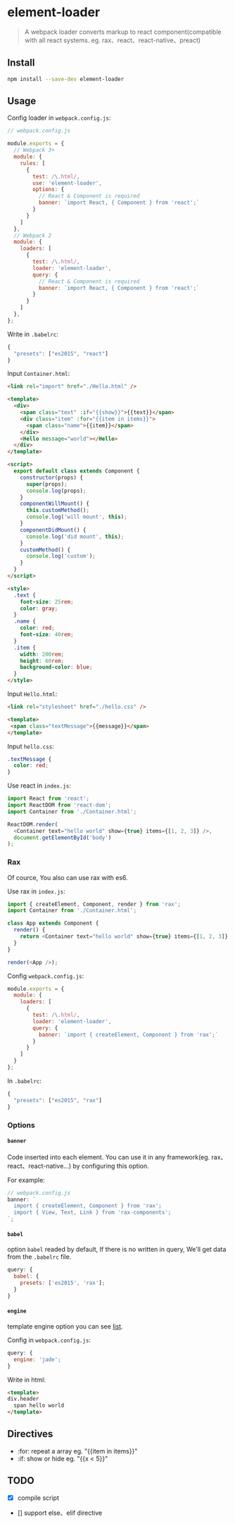# element-loader

> A webpack loader converts markup to react component(compatible with all react systems. eg. rax、react、react-native、preact)

## Install

```sh
npm install --save-dev element-loader
```

## Usage

Config loader in `webpack.config.js`:

```js
// webpack.config.js

module.exports = {
  // Webpack 3+
  module: {
    rules: [
      {
        test: /\.html/,
        use: 'element-loader',
        options: {
          // React & Component is required
          banner: `import React, { Component } from 'react';`
        }
      }
    ]
  },
  // Webpack 2
  module: {
    loaders: [
      {
        test: /\.html/,
        loader: 'element-loader',
        query: {
          // React & Component is required
          banner: `import React, { Component } from 'react';`
        }
      }
    ]
  },
};
```

Write in `.babelrc`:

```js
{
  "presets": ["es2015", "react"]
}
```

Input `Container.html`:

```html
<link rel="import" href="./Hello.html" />

<template>
  <div>
    <span class="text" :if="{{show}}">{{text}}</span>
    <div class="item" :for="{{item in items}}">
      <span class="name">{{item}}</span>
    </div>
    <Hello message="world"></Hello>
  </div>
</template>

<script>
  export default class extends Component {
    constructor(props) {
      super(props);
      console.log(props);
    }
    componentWillMount() {
      this.customMethod();
      console.log('will mount', this);
    }
    componentDidMount() {
      console.log('did mount', this);
    }
    customMethod() {
      console.log('custom');
    }
  }
</script>

<style>
  .text {
    font-size: 25rem;
    color: gray;
  }
  .name {
    color: red;
    font-size: 40rem;
  }
  .item {
    width: 200rem;
    height: 60rem;
    background-color: blue;
  }
</style>
```

Input `Hello.html`:

```html
<link rel="stylesheet" href="./hello.css" />

<template>
 <span class="textMessage">{{message}}</span>
</template>
```

Input `hello.css`:

```css
.textMessage {
  color: red;
}
```

Use react in `index.js`:

```js
import React from 'react';
import ReactDOM from 'react-dom';
import Container from './Container.html';

ReactDOM.render(
  <Container text="hello world" show={true} items={[1, 2, 3]} />,
  document.getElementById('body')
);
```

### Rax

Of cource, You also can use rax with es6.

Use rax in `index.js`:

```js
import { createElement, Component, render } from 'rax';
import Container from './Container.html';

class App extends Component {
  render() {
    return <Container text="hello world" show={true} items={[1, 2, 3]} />;
  }
}

render(<App />);
```

Config `webpack.config.js`:

```js
module.exports = {
  module: {
    loaders: [
      {
        test: /\.html/,
        loader: 'element-loader',
        query: {
          banner: `import { createElement, Component } from 'rax';`
        }
      }
    ]
  }
};
```

In `.babelrc`:

```js
{
  "presets": ["es2015", "rax"]
}
```

### Options

#### `banner`

Code inserted into each element. You can use it in any framework(eg. rax、react、react-native...) by configuring this option.

For example:

```js
// webpack.config.js
banner: `
  import { createElement, Component } from 'rax';
  import { View, Text, Link } from 'rax-components';
`;
```

#### `babel`

option `babel` readed by default, If there is no written in query, We'll get data from the `.babelrc` file.

```js
query: {
  babel: {
    presets: ['es2015', 'rax'];
  }
}
```

#### `engine`

template engine option you can see [list](https://github.com/tj/consolidate.js).

Config in `webpack.config.js`:

```js
query: {
  engine: 'jade';
}
```

Write in html:

```html
<template>
div.header
  span hello world
</template>
```

## Directives

* :for: repeat a array eg. "{{item in items}}"
* :if: show or hide eg. "{{x < 5}}"

## TODO

* [x] compile script
* [] support else、elif directive
